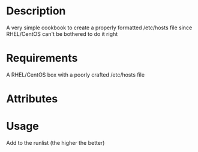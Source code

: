 Description
===========
A very simple cookbook to create a properly formatted /etc/hosts file since RHEL/CentOS can't be bothered to do it right

Requirements
============
A RHEL/CentOS box with a poorly crafted /etc/hosts file

Attributes
==========

Usage
=====
Add to the runlist (the higher the better)

